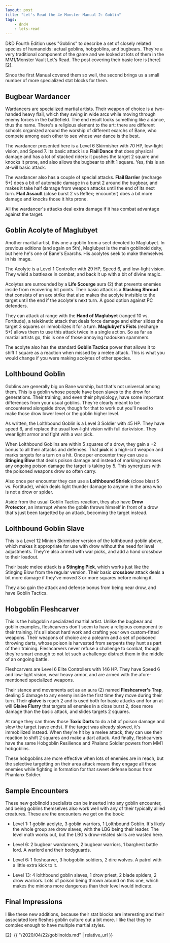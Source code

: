 ```yaml
---
layout: post
title: "Let's Read the 4e Monster Manual 2: Goblin"
tags:
    - dnd4
    - lets-read
---
```


D&D Fourth Edition uses "Goblins" to describe a set of closely related species
of humanoids: actual goblins, hobgoblins, and bugbears. They're a very
traditional component of the game and we looked at lots of them in the
MM1/Monster Vault Let's Read. The post covering their basic lore is [here][2].

Since the first Manual covered them so well, the second brings us a small number
of more specialized stat blocks for them.

## Bugbear Wardancer

Wardancers are specialized martial artists. Their weapon of choice is a
two-handed heavy flail, which they swing in wide arcs while moving through enemy
forces in the battlefield. The end result looks something like a dance, thus the
name. There's a religious element to the art: there are different schools
organized around the worship of different exarchs of Bane, who compete among
each other to see whose war dance is the best.

The wardancer presented here is a Level 6 Skirmisher with 70 HP, low-light
vision, and Speed 7. Its basic attack is a **Flail Dance** that does physical
damage and has a lot of stacked riders: it pushes the target 2 square and knocks
it prone, and also allows the bugbear to shift 1 square. Yes, this is an at-will
basic attack.

The wardancer also has a couple of special attacks. **Flail Barrier** (recharge
5+) does a bit of automatic damage in a burst 2 around the bugbear, and makes it
take half damage from weapon attacks until the end of its next turn. **Flail
Assault** (close burst 2 vs Reflex; encounter) does a bit more damage and knocks
those it hits prone.

All the wardancer's attacks deal extra damage if it has combat advantage against
the target.

## Goblin Acolyte of Maglubyet

Another martial artist, this one a goblin from a sect devoted to Maglubyet. In
previous editions (and again on 5th), Maglubyet is the main goblinoid deity, but
here he's one of Bane's Exarchs. His acolytes seek to make themselves in his
image.

The Acolyte is a Level 1 Controller with 29 HP, Speed 6, and low-light
vision. They wield a battleaxe in combat, and back it up with a bit of divine
magic.

Acolytes are surrounded by a **Life Scourge** aura (2) that prevents enemies
inside from recovering hit points. Their basic attack is a **Slashing Shroud**
that consists of an axe strike that also makes the acolyte invisible to the
target until the end if the acolyte's next turn. A good option against PC
defenders.

They can attack at range with the **Hand of Maglubyet** (ranged 10
vs. Fortitude), a telekinetic attack that deals force damage and either slides
the target 3 squares or immobilizes it for a turn. **Maglubyet's Fists**
(recharge 5+) allows them to use this attack twice in a single action. So as far
as martial artists go, this is one of those annoying hadouken spammers.

The acolyte also has the standard **Goblin Tactics** power that allows it to
shift 1 square as a reaction when missed by a melee attack. This is what you
would change if you were making acolytes of other species.

## Lolthbound Goblin

Goblins are generally big on Bane worship, but that's not universal among
them. This is a goblin whose people have been slaves to the drow for
generations. Their training, and even their physiology, have some important
differences from your usual goblins. They're clearly meant to be encountered
alongside drow, though for that to work out you'll need to make those drow lower
level or the goblin higher level.

As written, the Lolthbound Goblin is a Level 3 Soldier with 45 HP. They have
speed 6, and replace the usual low-light vision with full darkvision. They wear
light armor and fight with a war pick.

When Lolthbound Goblins are within 5 squares of a drow, they gain a +2 bonus to
all their attacks and defenses. That **pick** is a high-crit weapon and marks
targets for a turn on a hit. Once per encounter they can use a **Stinging Blow**
that deals poison damage and instead of marking increases any ongoing poison
damage the target is taking by 5. This synergizes with the poisoned weapons drow
so often carry.

Also once per encounter they can use a **Lolthbound Shriek** (close blast 5
vs. Fortitude), which deals light thunder damage to anyone in the area who is
not a drow or spider.

Aside from the usual Goblin Tactics reaction, they also have **Drow Protector**,
an interrupt where the goblin throws himself in front of a drow that's just been
targetted by an attack, becoming the target instead.

## Lolthbound Goblin Slave

This is a Level 12 Minion Skirmisher version of the lolthbound goblin above,
which makes it appropriate for use with drow without the need for level
adjustments. They're also armed with war picks, and add a hand crossbow to their
loadout.

Their basic melee attack is a **Stinging Pick**, which works just like the
Stinging Blow from the regular version. Their basic **crossbow** attack deals a
bit more damage if they've moved 3 or more squares before making it.

They also gain the attack and defense bonus from being near drow, and have
Goblin Tactics.

## Hobgoblin Fleshcarver

This is the hobgoblin specialized martial artist. Unlike the bugbear and goblin
examples, fleshcarvers don't seem to have a religious component to their
training. It's all about hard work and crafting your own custom-fitted
weapons. Their weapons of choice are a polearm and a set of poisoned throwing
darts, whose poison is harvested from serpents they hunt as part of their
training. Fleshcarvers never refuse a challenge to combat, though they're smart
enough to not let such a challenge distract them in the middle of an ongoing
battle.

Fleshcarvers are Level 6 Elite Controllers with 146 HP. They have Speed 6 and
low-light vision, wear heavy armor, and are armed with the afore-mentioned
specialized weapons.

Their stance and movements act as an aura (2) named **Fleshcarver's Trap**,
dealing 5 damage to any enemy inside the first time they move during their
turn. Their **glaive** is reach 2 and is used both for basic attacks and for an
at-will **Glaive Flurry** that targets all enemies in a close burst 2, does more
damage than the basic attack, and slides targets 2 squares.

At range they can throw those **Toxic Darts** to do a bit of poison damage and
slow the target (save ends). If the target was already slowed, it's immobilized
instead. When they're hit by a melee attack, they can use their reaction to
shift 2 squares and make a dart attack. And finally, fleshcarvers have the same
Hobgoblin Resilience and Phalanx Soldier powers from MM1 hobgoblins.

These hobgoblins are more effective when lots of enemies are in reach, but the
selective targetting on their area attack means they engage all those enemies
while fighting in formation for that sweet defense bonus from Phanlanx Soldier.

## Sample Encounters

These new goblinoid specialists can be inserted into any goblin encounter, and
being goblins themselves also work well with any of their typically allied
creatures. These are the encounters we get on the book:

- Level 1: 1 goblin acolyte, 3 goblin warriors, 1 Lolthbound Goblin. It's likely
  the whole group are drow slaves, with the LBG being their leader. The level
  math works out, but the LBG's drow-related skills are wasted here.

- Level 6: 2 bugbear wardancers, 2 bugbear warriors, 1 barghest battle lord. A
  warlord and their bodyguards.

- Level 6: 1 fleshcarver, 3 hobgoblin soldiers, 2 dire wolves. A patrol with a
  little extra kick to it.

- Level 13: 4 lolthbound goblin slaves, 1 drow priest, 2 blade spiders, 2 drow
  warriors. Lots of poison being thrown around on this one, which makes the
  minions more dangerous than their level would indicate.

## Final Impressions

I like these new additions, because their stat blocks are interesting and their
associated lore fleshes goblin culture out a bit more. I like that they're
complex enough to have multiple martial styles.


[2]: {{ "/2020/04/22/goblinoids.md" | relative_url }}
